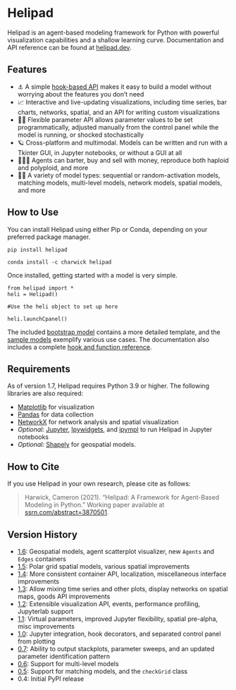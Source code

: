 # Helipad

Helipad is an agent-based modeling framework for Python with powerful visualization capabilities and a shallow learning curve. Documentation and API reference can be found at [helipad.dev](https://helipad.dev).

## Features

* ⚓️ A simple [hook-based API](https://helipad.dev/glossary/hooks/) makes it easy to build a model without worrying about the features you don’t need
* 📈 Interactive and live-updating visualizations, including time series, bar charts, networks, spatial, and an API for writing custom visualizations
* 👋🏻 Flexible parameter API allows parameter values to be set programmatically, adjusted manually from the control panel while the model is running, or shocked stochastically
* 🪐 Cross-platform and multimodal. Models can be written and run with a Tkinter GUI, in Jupyter notebooks, or without a GUI at all
* 🤹🏻‍♂️ Agents can barter, buy and sell with money, reproduce both haploid and polyploid, and more
* 🕺🏻 A variety of model types: sequential or random-activation models, matching models, multi-level models, network models, spatial models, and more

## How to Use

You can install Helipad using either Pip or Conda, depending on your preferred package manager.

	pip install helipad
 
	conda install -c charwick helipad

Once installed, getting started with a model is very simple. 

	from helipad import *
	heli = Helipad()
	
	#Use the heli object to set up here
	
	heli.launchCpanel()

The included [bootstrap model](https://github.com/charwick/helipad/blob/master/sample-models/bootstrap.py) contains a more detailed template, and the [sample models](https://github.com/charwick/helipad/tree/master/sample-models) exemplify various use cases. The documentation also includes a complete [hook and function reference](https://helipad.dev/functions/).

## Requirements

As of version 1.7, Helipad requires Python 3.9 or higher. The following libraries are also required:

* [Matplotlib](https://matplotlib.org/) for visualization
* [Pandas](https://pandas.pydata.org/) for data collection
* [NetworkX](http://networkx.github.io/) for network analysis and spatial visualization
* _Optional:_ [Jupyter](https://jupyter.org/), [Ipywidgets](https://pypi.org/project/ipywidgets/), and [ipympl](https://github.com/matplotlib/ipympl) to run Helipad in Jupyter notebooks
* _Optional:_ [Shapely](https://shapely.readthedocs.io/) for geospatial models.

## How to Cite

If you use Helipad in your own research, please cite as follows:

> Harwick, Cameron (2021). “Helipad: A Framework for Agent-Based Modeling in Python.” Working paper available at [ssrn.com/abstract=3870501](https://ssrn.com/abstract=3870501). 

## Version History

* [1.6](https://helipad.dev/2023/06/helipad-1-6/): Geospatial models, agent scatterplot visualizer, new `Agents` and `Edges` containers
* [1.5](https://helipad.dev/2023/01/helipad-1-5/): Polar grid spatial models, various spatial improvements
* [1.4](https://helipad.dev/2022/07/helipad-1-4/): More consistent container API, localization, miscellaneous interface improvements
* [1.3](https://helipad.dev/2021/06/helipad-1-3/): Allow mixing time series and other plots, display networks on spatial maps, goods API improvements
* [1.2](https://helipad.dev/2021/02/helipad-1-2/): Extensible visualization API, events, performance profiling, Jupyterlab support
* [1.1](https://helipad.dev/2020/10/helipad-1-1/): Virtual parameters, improved Jupyter flexibility, spatial pre-alpha, misc improvements
* [1.0](https://helipad.dev/2020/08/helipad-1-0/): Jupyter integration, hook decorators, and separated control panel from plotting
* [0.7](https://helipad.dev/2020/06/helipad-0-7/): Ability to output stackplots, parameter sweeps, and an updated parameter identification pattern
* [0.6](https://helipad.dev/2020/05/helipad-0-6/): Support for multi-level models
* [0.5](https://helipad.dev/2020/03/helipad-0-5/): Support for matching models, and the `checkGrid` class
* 0.4: Initial PyPI release